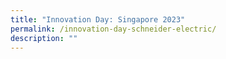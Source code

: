 ```yaml
---
title: "Innovation Day: Singapore 2023"
permalink: /innovation-day-schneider-electric/
description: ""
---
```

